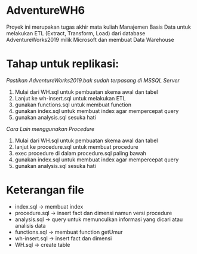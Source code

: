 # AdventureWH6
Proyek ini merupakan tugas akhir mata kuliah Manajemen Basis Data untuk melakukan ETL (Extract, Transform, Load) dari database AdventureWorks2019 milik Microsoft dan membuat Data Warehouse
# Tahap untuk replikasi:
*Pastikan AdventureWorks2019.bak sudah terpasang di MSSQL Server*

1. Mulai dari WH.sql untuk pembuatan skema awal dan tabel
2. Lanjut ke wh-insert.sql untuk melakukan ETL
3. gunakan functions.sql untuk membuat function
4. gunakan index.sql untuk membuat index agar mempercepat query
5. gunakan analysis.sql sesuka hati

*Cara Lain menggunakan Procedure*

1. Mulai dari WH.sql untuk pembuatan skema awal dan tabel
2. lanjut ke procedure.sql untuk membuat procedure
3. exec procedure di dalam procedure.sql paling bawah
4. gunakan index.sql untuk membuat index agar mempercepat query
5. gunakan analysis.sql sesuka hati

# Keterangan file
- index.sql -> membuat index
- procedure.sql -> insert fact dan dimensi namun versi procedure
- analysis.sql -> query untuk memunculkan informasi yang dicari atau analisis data
- functions.sql -> membuat function getUmur
- wh-insert.sql -> insert fact dan dimensi
- WH.sql -> create table
